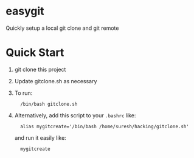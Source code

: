 # easygit
Quickly setup a local git clone and git remote

Quick Start
===========
1. git clone this project
2. Update gitclone.sh as necessary
3. To run:

   ```console
     /bin/bash gitclone.sh
   ```
4. Alternatively, add this script to your `.bashrc` like:

   ```console
     alias mygitcreate='/bin/bash /home/suresh/hacking/gitclone.sh'
   ```
   and run it easily like:

   ```console
     mygitcreate
   ```
